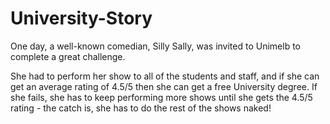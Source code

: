 # University-Story

One day, a well-known comedian, Silly Sally, was invited to Unimelb to complete a great challenge.  

She had to perform her show to all of the students and staff, and if she can get an average rating of 4.5/5 then she can get a free University degree. If she fails, she has to keep performing more shows until she gets the 4.5/5 rating - the catch is, she has to do the rest of the shows naked!
